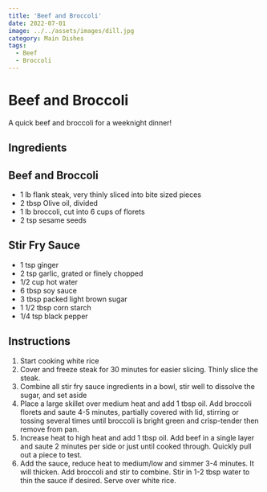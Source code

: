 ```yaml
---
title: 'Beef and Broccoli'
date: 2022-07-01
image: ../../assets/images/dill.jpg
category: Main Dishes
tags: 
  - Beef
  - Broccoli
---
```



# Beef and Broccoli

A quick beef and broccoli for a weeknight dinner!

## Ingredients

## Beef and Broccoli

- 1 lb flank steak, very thinly sliced into bite sized pieces
- 2 tbsp Olive oil, divided
- 1 lb broccoli, cut into 6 cups of florets
- 2 tsp sesame seeds

## Stir Fry Sauce


- 1 tsp ginger
- 2 tsp garlic, grated or finely chopped
- 1/2 cup hot water
- 6 tbsp soy sauce
- 3 tbsp packed light brown sugar
- 1 1/2 tbsp corn starch
- 1/4 tsp black pepper


## Instructions

1. Start cooking white rice
2. Cover and freeze steak for 30 minutes for easier slicing. Thinly slice the steak.
3. Combine all stir fry sauce ingredients in a bowl, stir well to dissolve the sugar, and set aside
4. Place a large skillet over medium heat and add 1 tbsp oil. Add broccoli florets and saute 4-5 minutes, partially covered with lid, stirring or tossing several times until broccoli is bright green and crisp-tender then remove from pan.
5. Increase heat to high heat and add 1 tbsp oil. Add beef in a single layer and saute 2 minutes per side or just until cooked through. Quickly pull out a piece to test.
6. Add the sauce, reduce heat to medium/low and simmer 3-4 minutes. It will thicken. Add broccoli and stir to combine. Stir in 1-2 tbsp water to thin the sauce if desired. Serve over white rice.
